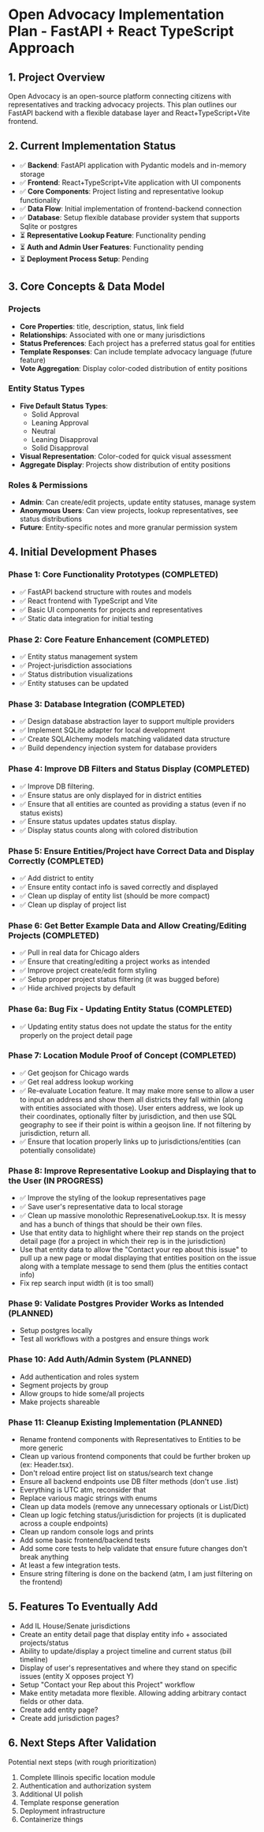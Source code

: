 # Open Advocacy Implementation Plan - FastAPI + React TypeScript Approach

## 1. Project Overview

Open Advocacy is an open-source platform connecting citizens with representatives and tracking advocacy projects. This plan outlines our FastAPI backend with a flexible database layer and React+TypeScript+Vite frontend.

## 2. Current Implementation Status

- ✅ **Backend**: FastAPI application with Pydantic models and in-memory storage
- ✅ **Frontend**: React+TypeScript+Vite application with UI components
- ✅ **Core Components**: Project listing and representative lookup functionality
- ✅ **Data Flow**: Initial implementation of frontend-backend connection
- ✅ **Database**: Setup flexible database provider system that supports Sqlite or postgres
- ⏳ **Representative Lookup Feature**: Functionality pending
- ⏳ **Auth and Admin User Features**: Functionality pending
- ⏳ **Deployment Process Setup**: Pending

## 3. Core Concepts & Data Model

### Projects
- **Core Properties**: title, description, status, link field
- **Relationships**: Associated with one or many jurisdictions
- **Status Preferences**: Each project has a preferred status goal for entities
- **Template Responses**: Can include template advocacy language (future feature)
- **Vote Aggregation**: Display color-coded distribution of entity positions

### Entity Status Types
- **Five Default Status Types**:
  - Solid Approval
  - Leaning Approval
  - Neutral
  - Leaning Disapproval
  - Solid Disapproval
- **Visual Representation**: Color-coded for quick visual assessment
- **Aggregate Display**: Projects show distribution of entity positions

### Roles & Permissions
- **Admin**: Can create/edit projects, update entity statuses, manage system
- **Anonymous Users**: Can view projects, lookup representatives, see status distributions
- **Future**: Entity-specific notes and more granular permission system

## 4. Initial Development Phases

### Phase 1: Core Functionality Prototypes (COMPLETED)
- ✅ FastAPI backend structure with routes and models
- ✅ React frontend with TypeScript and Vite
- ✅ Basic UI components for projects and representatives
- ✅ Static data integration for initial testing

### Phase 2: Core Feature Enhancement (COMPLETED)
- ✅ Entity status management system
- ✅ Project-jurisdiction associations
- ✅ Status distribution visualizations
- ✅ Entity statuses can be updated

### Phase 3: Database Integration (COMPLETED)
- ✅ Design database abstraction layer to support multiple providers
- ✅ Implement SQLite adapter for local development
- ✅ Create SQLAlchemy models matching validated data structure
- ✅ Build dependency injection system for database providers

### Phase 4: Improve DB Filters and Status Display (COMPLETED)
- ✅ Improve DB filtering. 
- ✅ Ensure status are only displayed for in district entities
- ✅ Ensure that all entities are counted as providing a status (even if no status exists)
- ✅ Ensure status updates updates status display. 
- ✅ Display status counts along with colored distribution

### Phase 5: Ensure Entities/Project have Correct Data and Display Correctly (COMPLETED)
- ✅ Add district to entity
- ✅ Ensure entity contact info is saved correctly and displayed
- ✅ Clean up display of entity list (should be more compact)
- ✅ Clean up display of project list

### Phase 6: Get Better Example Data and Allow Creating/Editing Projects (COMPLETED)
- ✅ Pull in real data for Chicago alders
- ✅ Ensure that creating/editing a project works as intended
- ✅ Improve project create/edit form styling
- ✅ Setup proper project status filtering (it was bugged before)
- ✅ Hide archived projects by default

### Phase 6a: Bug Fix - Updating Entity Status (COMPLETED)
- ✅ Updating entity status does not update the status for the entity properly on the project detail page

### Phase 7: Location Module Proof of Concept (COMPLETED)
- ✅ Get geojson for Chicago wards
- ✅ Get real address lookup working 
- ✅ Re-evaluate Location feature. It may make more sense to allow a user to input an address and show them all districts they fall within (along with entities associated with those). User enters address, we look up their coordinates, optionally filter by jurisdiction, and then use SQL geography to see if their point is within a geojson line. If not filtering by jurisdiction, return all.
- ✅ Ensure that location properly links up to jurisdictions/entities (can potentially consolidate)

### Phase 8: Improve Representative Lookup and Displaying that to the User (IN PROGRESS)
- ✅ Improve the styling of the lookup representatives page
- ✅ Save user's representative data to local storage
- ✅ Clean up massive monolothic RepresenativeLookup.tsx. It is messy and has a bunch of things that should be their own files.
- Use that entity data to highlight where their rep stands on the project detail page (for a project in which their rep is in the jurisdiction)
- Use that entity data to allow the "Contact your rep about this issue" to pull up a new page or modal displaying that entities position on the issue along with a template message to send them (plus the entities contact info)
- Fix rep search input width (it is too small)

### Phase 9: Validate Postgres Provider Works as Intended (PLANNED)
- Setup postgres locally
- Test all workflows with a postgres and ensure things work

### Phase 10: Add Auth/Admin System (PLANNED)
- Add authentication and roles system
- Segment projects by group
- Allow groups to hide some/all projects
- Make projects shareable

### Phase 11: Cleanup Existing Implementation (PLANNED)
- Rename frontend components with Representatives to Entities to be more generic
- Clean up various frontend components that could be further broken up (ex: Header.tsx). 
- Don't reload entire project list on status/search text change
- Ensure all backend endpoints use DB filter methods (don't use .list)
- Everything is UTC atm, reconsider that
- Replace various magic strings with enums
- Clean up data models (remove any unnecessary optionals or List/Dict)
- Clean up logic fetching status/jurisdiction for projects (it is duplicated across a couple endpoints)
- Clean up random console logs and prints
- Add some basic frontend/backend tests
- Add some core tests to help validate that ensure future changes don't break anything
- At least a few integration tests.
- Ensure string filtering is done on the backend (atm, I am just filtering on the frontend)

## 5. Features To Eventually Add
- Add IL House/Senate jurisdictions
- Create an entity detail page that display entity info + associated projects/status
- Ability to update/display a project timeline and current status (bill timeline)
- Display of user's representatives and where they stand on specific issues (entity X opposes project Y)
- Setup "Contact your Rep about this Project" workflow
- Make entity metadata more flexible. Allowing adding arbitrary contact fields or other data.
- Create add entity page?
- Create add jurisdiction pages?


## 6. Next Steps After Validation

Potential next steps (with rough prioritization)

1. Complete Illinois specific location module
2. Authentication and authorization system
3. Additional UI polish
4. Template response generation
5. Deployment infrastructure
6. Containerize things

